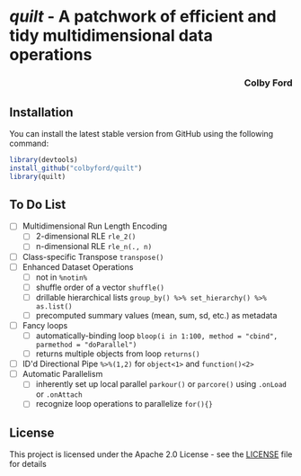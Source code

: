 
# *quilt* - A patchwork of efficient and tidy multidimensional data operations
<h3 align = "right">Colby Ford</h3>

## Installation

You can install the latest stable version from GitHub using the following command:
```r
library(devtools)
install_github("colbyford/quilt")
library(quilt)
```

## To Do List

- [ ] Multidimensional Run Length Encoding
  - [ ] 2-dimensional RLE `rle_2()`
  - [ ] n-dimensional RLE `rle_n(., n)`
- [ ] Class-specific Transpose `transpose()`
- [ ] Enhanced Dataset Operations
  - [ ] not in `%notin%`
  - [ ] shuffle order of a vector `shuffle()`
  - [ ] drillable hierarchical lists `group_by() %>% set_hierarchy() %>% as.list()`
  - [ ] precomputed summary values (mean, sum, sd, etc.) as metadata
- [ ] Fancy loops
  - [ ] automatically-binding loop `bloop(i in 1:100, method = "cbind", parmethod = "doParallel")`
  - [ ] returns multiple objects from loop `returns()`
- [ ] ID'd Directional Pipe `%>%(1,2)` for `object<1>` and `function()<2>`
- [ ] Automatic Parallelism
  - [ ] inherently set up local parallel `parkour()` or `parcore()` using `.onLoad` or `.onAttach`
  - [ ] recognize loop operations to parallelize `for(){}`

## License

This project is licensed under the Apache 2.0 License - see the [LICENSE](LICENSE) file for details
